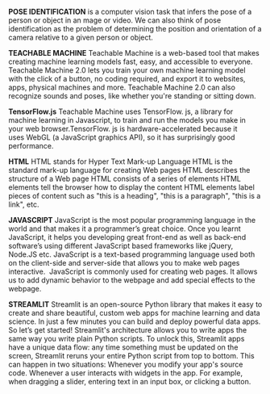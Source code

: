 **POSE IDENTIFICATION** is a computer vision task that infers the pose of a person or object in an mage or video.
 We can also think of pose identification as the problem of determining the position and orientation of a camera relative to a given person or object.

**TEACHABLE MACHINE**
    Teachable Machine is a web-based tool that makes creating machine learning models fast, easy, and accessible to everyone.
    Teachable Machine 2.0 lets you train your own machine learning model with the click of a button, no coding required, and export it to websites, apps, physical machines and more. Teachable Machine 2.0 can also recognize sounds and poses, like whether you're standing or sitting down.

**TensorFlow.js**
    Teachable Machine uses TensorFlow. js, a library for machine learning in Javascript, to train and run the models you make in your web browser.TensorFlow. js is hardware-accelerated because it uses WebGL (a JavaScript graphics API), so it has surprisingly good performance.

**HTML**
    HTML stands for Hyper Text Mark-up Language
    HTML is the standard mark-up language for creating Web pages
    HTML describes the structure of a Web page
    HTML consists of a series of elements
    HTML elements tell the browser how to display the content
    HTML elements label pieces of content such as "this is a heading", "this is a paragraph", "this is a link", etc.


**JAVASCRIPT**
    JavaScript is the most popular programming language in the world and that makes it a programmer’s great choice. Once you learnt JavaScript, it helps you developing great front-end as well as back-end software’s using different JavaScript based frameworks like jQuery, Node.JS etc.
    JavaScript is a text-based programming language used both on the client-side and server-side that allows you to make web pages interactive. 
    JavaScript is commonly used for creating web pages. It allows us to add dynamic behavior to the webpage and add special effects to the webpage.

**STREAMLIT**
    Streamlit is an open-source Python library that makes it easy to create and share beautiful, custom web apps for machine learning and data science. In just a few minutes you can build and deploy powerful data apps. So let’s get started!
    Streamlit's architecture allows you to write apps the same way you write plain Python scripts. To unlock this, Streamlit apps have a unique data flow: any time something must be updated on the screen, Streamlit reruns your entire Python script from top to bottom.
    This can happen in two situations:
    Whenever you modify your app's source code.
    Whenever a user interacts with widgets in the app. For example, when dragging a slider, entering text in an input box, or clicking a button.

